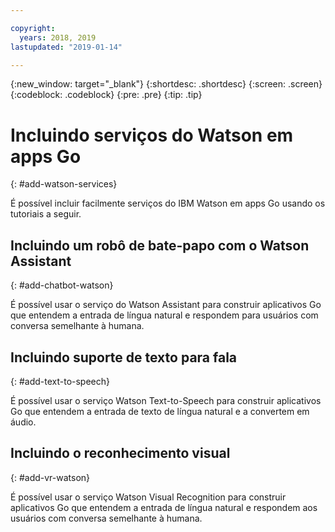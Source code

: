 ```yaml
---

copyright:
  years: 2018, 2019
lastupdated: "2019-01-14"

---
```


{:new_window: target="_blank"}
{:shortdesc: .shortdesc}
{:screen: .screen}
{:codeblock: .codeblock}
{:pre: .pre}
{:tip: .tip}

# Incluindo serviços do Watson em apps Go
{: #add-watson-services}

É possível incluir facilmente serviços do IBM Watson em apps Go usando os tutoriais a seguir.

<!-- Need topic links once they are moved to the Watson repo. Add links to each section "For more information..." -->

## Incluindo um robô de bate-papo com o Watson Assistant
{: #add-chatbot-watson}

É possível usar o serviço do Watson Assistant para construir aplicativos Go que entendem a entrada de língua natural e respondem para usuários com conversa semelhante à humana.

## Incluindo suporte de texto para fala
{: #add-text-to-speech}

É possível usar o serviço Watson Text-to-Speech para construir aplicativos Go que entendem a entrada de texto de língua natural e a convertem em áudio.

## Incluindo o reconhecimento visual
{: #add-vr-watson}

É possível usar o serviço Watson Visual Recognition para construir aplicativos Go que entendem a entrada de língua natural e respondem aos usuários com conversa semelhante à humana.
